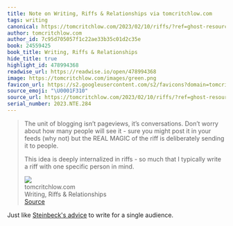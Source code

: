 ```yaml
---
title: Note on Writing, Riffs & Relationships via tomcritchlow.com
tags: writing
canonical: https://tomcritchlow.com/2023/02/10/riffs/?ref=ghost-resources
author: tomcritchlow.com
author_id: 7c95d705057f1c22ae33b35c01d2c35e
book: 24559425
book_title: Writing, Riffs & Relationships
hide_title: true
highlight_id: 478994368
readwise_url: https://readwise.io/open/478994368
image: https://tomcritchlow.com/images/green.png
favicon_url: https://s2.googleusercontent.com/s2/favicons?domain=tomcritchlow.com
source_emoji: "\U0001F310"
source_url: https://tomcritchlow.com/2023/02/10/riffs/?ref=ghost-resources#:~:text=The%20unit%20of,person%20in%20mind.
serial_number: 2023.NTE.284
---
```

> The unit of blogging isn’t pageviews, it’s conversations. Don’t worry about how many people will see it - sure you might post it in your feeds (why not) but the REAL MAGIC of the riff is deliberately sending it to people.
> 
> This idea is deeply internalized in riffs - so much that I typically write a riff with one specific person in mind.
> <div class="quoteback-footer"><div class="quoteback-avatar"><img class="mini-favicon" src="https://s2.googleusercontent.com/s2/favicons?domain=tomcritchlow.com"></div><div class="quoteback-metadata"><div class="metadata-inner"><span style="display:none">FROM:</span><div aria-label="tomcritchlow.com" class="quoteback-author"> tomcritchlow.com</div><div aria-label="Writing, Riffs & Relationships" class="quoteback-title"> Writing, Riffs & Relationships</div></div></div><div class="quoteback-backlink"><a target="_blank" aria-label="go to the full text of this quotation" rel="noopener" href="https://tomcritchlow.com/2023/02/10/riffs/?ref=ghost-resources#:~:text=The%20unit%20of,person%20in%20mind." class="quoteback-arrow"> Source</a></div></div>

Just like [Steinbeck's advice](https://notes.joshbeckman.org/notes/478994630) to write for a single audience.